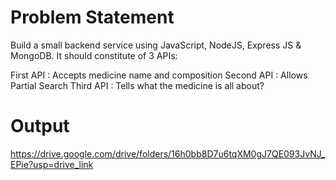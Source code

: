 # Problem Statement
Build a small backend service using JavaScript, NodeJS, Express JS & MongoDB.
It should constitute of 3 APIs:

First API : Accepts medicine name and composition
Second API : Allows Partial Search
Third API : Tells what the medicine is all about?

# Output
https://drive.google.com/drive/folders/16h0bb8D7u6tqXM0gJ7QE093JvNJ_EPie?usp=drive_link
